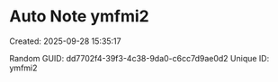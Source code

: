 ﻿# Auto Note ymfmi2
Created: 2025-09-28 15:35:17

Random GUID: dd7702f4-39f3-4c38-9da0-c6cc7d9ae0d2
Unique ID: ymfmi2
